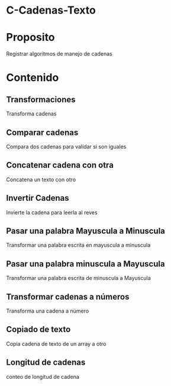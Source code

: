 # C-Cadenas-Texto
# Proposito 
   Registrar algoritmos de manejo de cadenas

# Contenido

## Transformaciones 
   Transforma cadenas 
## Comparar cadenas
   Compara dos cadenas para validar si son iguales
## Concatenar cadena con otra 
   Concatena un texto con otro
## Invertir Cadenas 
   Invierte la cadena para leerla al reves 
## Pasar una palabra Mayuscula a Minuscula
   Transformar una palabra escrita en mayuscula a minuscula
## Pasar una palabra minuscula a Mayuscula
   Transformar una palabra escrita de minuscula a Mayuscula
## Transformar cadenas a números 
   Transforma una  cadena a número
## Copiado de texto
   Copia cadena de texto de un array a otro
## Longitud de cadenas
  conteo de longitud de cadena


